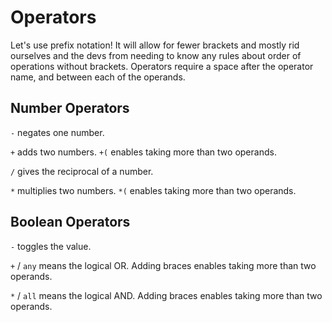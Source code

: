 
# Operators

Let's use prefix notation! It will allow for fewer brackets and mostly rid ourselves and the devs from needing to know any rules about order of operations without brackets. Operators require a space after the operator name, and between each of the operands.

## Number Operators

`-` negates one number.

`+` adds two numbers. `+(` enables taking more than two operands.

`/` gives the reciprocal of a number.

`*` multiplies two numbers. `*(` enables taking more than two operands.

## Boolean Operators

`-` toggles the value.

`+` / `any` means the logical OR. Adding braces enables taking more than two operands.

`*` / `all` means the logical AND. Adding braces enables taking more than two operands.
